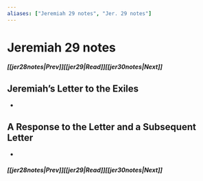 ```yaml
---
aliases: ["Jeremiah 29 notes", "Jer. 29 notes"]
---
```

# Jeremiah 29 notes
##### <span class=arrow-left></span>[[jer28notes|Prev]]<span class=navigation-separator></span>[[jer29|Read]]<span class=navigation-separator></span>[[jer30notes|Next]]<span class=arrow-right></span>
## Jeremiah’s Letter to the Exiles
- 
## A Response to the Letter and a Subsequent Letter
- 
##### <span class=arrow-left></span>[[jer28notes|Prev]]<span class=navigation-separator></span>[[jer29|Read]]<span class=navigation-separator></span>[[jer30notes|Next]]<span class=arrow-right></span>